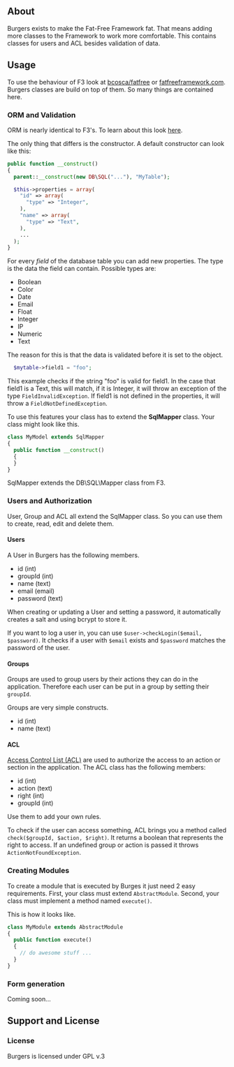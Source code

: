 ## About
Burgers exists to make the Fat-Free Framework fat.
That means adding more classes to the Framework to work more comfortable.
This contains classes for users and ACL besides validation of data.

## Usage
To use the behaviour of F3 look at [bcosca/fatfree](https://github.com/bcosca/fatfree) or [fatfreeframework.com](fatfreeframework.com).
Burgers classes are build on top of them.
So many things are contained here.

### ORM and Validation
ORM is nearly identical to F3's.
To learn about this look [here](https://github.com/bcosca/fatfree#databases).

The only thing that differs is the constructor.
A default constructor can look like this:

```php
public function __construct() 
{
  parent::__construct(new DB\SQL("..."), "MyTable");

  $this->properties = array(
    "id" => array(
      "type" => "Integer",
    ),
    "name" => array(
      "type" => "Text",
    ),
    ...
  );
}
```

For every *field* of the database table you can add new properties.
The type is the data the field can contain.
Possible types are:

* Boolean
* Color
* Date
* Email
* Float
* Integer
* IP
* Numeric
* Text

The reason for this is that the data is validated before it is set to the object.

```php
  $mytable->field1 = "foo";
```

This example checks if the string "foo" is valid for field1.
In the case that field1 is a Text, this will match, if it is Integer, it will throw an exception of the type `FieldInvalidException`.
If field1 is not defined in the properties, it will throw a `FieldNotDefinedException`.

To use this features your class has to extend the **SqlMapper** class.
Your class might look like this.

```php
class MyModel extends SqlMapper
{
  public function __construct()
  {
  }
}
```

SqlMapper extends the DB\SQL\Mapper class from F3.

### Users and Authorization
User, Group and ACL all extend the SqlMapper class.
So you can use them to create, read, edit and delete them.

#### Users
A User in Burgers has the following members.

* id (int)
* groupId (int)
* name (text)
* email (email)
* password (text)

When creating or updating a User and setting a password, it automatically creates a salt and using bcrypt to store it.

If you want to log a user in, you can use `$user->checkLogin($email, $password)`.
It checks if a user with `$email` exists and `$password` matches the password of the user.

#### Groups
Groups are used to group users by their actions they can do in the application.
Therefore each user can be put in a group by setting their `groupId`.

Groups are very simple constructs.

* id (int)
* name (text)

#### ACL
[Access Control List (ACL)](https://en.wikipedia.org/wiki/Access_control_list) are used to authorize the access to an action or section in the application.
The ACL class has the following members:

* id (int)
* action (text)
* right (int)
* groupId (int)

Use them to add your own rules.

To check if the user can access something, ACL brings you a method called `check($groupId, $action, $right)`.
It returns a boolean that represents the right to access.
If an undefined group or action is passed it throws `ActionNotFoundException`.

### Creating Modules
To create a module that is executed by Burges it just need 2 easy requirements.
First, your class must extend `AbstractModule`.
Second, your class must implement a method named `execute()`.

This is how it looks like.

```php
class MyModule extends AbstractModule
{
  public function execute()
  {
    // do awesome stuff ...
  }
}
```

### Form generation
Coming soon...

## Support and License

### License
Burgers is licensed under GPL v.3
